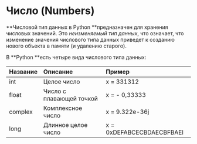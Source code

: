 # Число \(Numbers\)

**Числовой тип данных в Python **предназначен для хранения числовых значений. Это _неизменяемый тип данных_, что означает, что изменение значения числового типа данных приведет к созданию нового объекта в памяти \(и удалению старого\).

В **Python **есть четыре вида числового типа данных:

| Название | Описание | Пример |
| :--- | :--- | :--- |
| int | Целое число | x = 331312 |
| float | Число с плавающей точкой | x = - 0,33333 |
| complex | Комплексное число | x = 9.322e-36j |
| long | Длинное целое число | x = 0xDEFABCECBDAECBFBAEl |



